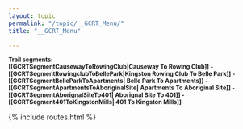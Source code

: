 ```yaml
---
layout: topic
permalink: "/topic/__GCRT_Menu/"
title: "__GCRT_Menu"

---
```


<style>
.insertedit {display:none}
</style>
<p class="info"><strong><small>Trail segments:<br>[[GCRTSegmentCausewayToRowingClub|Causeway To Rowing Club]] - [[GCRTSegmentRowingclubToBellePark|Kingston Rowing Club To Belle Park]] - [[GCRTSegmentBelleParkToApartments| Belle Park To Apartments]] - [[GCRTSegmentApartmentsToAboriginalSite| Apartments To Aboriginal Site]] - [[GCRTSegmentAborignalSiteTo401| Aborignal Site To 401]] - [[GCRTSegment401ToKingstonMills| 401 To Kingston Mills]] </small></strong></p>

{% include routes.html %}

